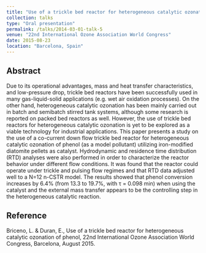 ```yaml
---
title: "Use of a trickle bed reactor for heterogeneous catalytic ozonation of phenol"
collection: talks
type: "Oral presentation"
permalink: /talks/2014-03-01-talk-5
venue: "22nd International Ozone Association World Congress"
date: 2015-08-23
location: "Barcelona, Spain"
---
```


Abstract
--------
Due to its operational advantages, mass and heat transfer characteristics, and low-pressure drop, trickle bed reactors have been successfully used in many gas-liquid-solid applications (e.g. wet air oxidation processes). On the other hand, heterogeneous catalytic ozonation has been mainly carried out in batch and semibatch stirred tank systems, although some research is reported on packed bed reactors as well. However, the use of trickle bed reactors for heterogeneous catalytic ozonation is yet to be explored as a viable technology for industrial applications. This paper presents a study on the use of a co-current down flow trickle bed reactor for heterogeneous catalytic ozonation of phenol (as a model pollutant) utilizing iron-modified diatomite pellets as catalyst. Hydrodynamic and residence time distribution (RTD) analyses were also performed in order to characterize the reactor behavior under different flow conditions. It was found that the reactor could operate under trickle and pulsing flow regimes and that RTD data adjusted well to a N=12 n-CSTR model. The results showed that phenol conversion increases by 6.4% (from 13.3 to 19.7%, with &tau; = 0.098 min) when using the catalyst and the external mass transfer appears to be the controlling step in the heterogeneous catalytic reaction.

Reference
---------
Briceno, L. & Duran, E., Use of a trickle bed reactor for heterogeneous catalytic ozonation of phenol, 22nd International Ozone Association World Congress, Barcelona, August 2015.

